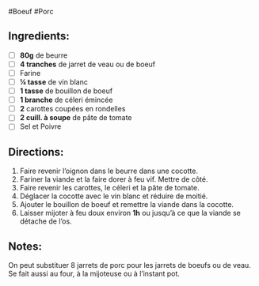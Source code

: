 #Boeuf #Porc 

## Ingredients:
- [ ] **80g** de beurre
- [ ] **4 tranches** de jarret de veau ou de boeuf
- [ ] Farine
- [ ] **¼ tasse** de vin blanc
- [ ] **1 tasse** de bouillon de boeuf
- [ ] **1 branche** de céleri émincée
- [ ] **2** carottes coupées en rondelles
- [ ] **2 cuill. à soupe** de pâte de tomate
- [ ] Sel et Poivre

## Directions:
1. Faire revenir l’oignon dans le beurre dans une cocotte.  
2. Fariner la viande et la faire dorer à feu vif.  Mettre de côté.
3. Faire revenir les carottes, le céleri et la pâte de tomate.
4. Déglacer la cocotte avec le vin blanc et réduire de moitié.
5. Ajouter le bouillon de boeuf et remettre la viande dans la cocotte.
6. Laisser mijoter à feu doux environ **1h** ou jusqu’à ce que la viande se détache de l’os.

## Notes:
On peut substituer 8 jarrets de porc pour les jarrets de boeufs ou de veau.
Se fait aussi au four, à la mijoteuse ou à l’instant pot.